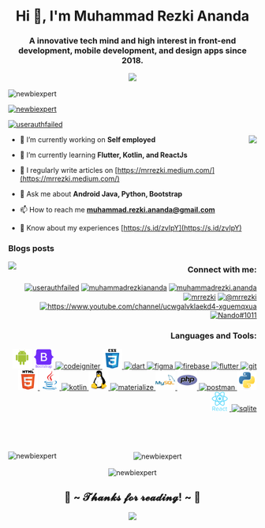 <h1 align="center">Hi 👋, I'm Muhammad Rezki Ananda</h1>
<h3 align="center">A innovative tech mind and high interest in front-end development, mobile development, and design apps since 2018.</h3>
<div align="center">
<img src="https://media1.tenor.com/images/0ab94f75b2d62064944b8817093f4c6f/tenor.gif?itemid=15344630">
</div>
<p align="left"> <img src="https://komarev.com/ghpvc/?username=newbiexpert&label=Profile%20views&color=0e75b6&style=flat" alt="newbiexpert" /> </p>

<p align="left"> <a href="https://github.com/ryo-ma/github-profile-trophy"><img src="https://github-profile-trophy.vercel.app/?username=newbiexpert" alt="newbiexpert" /></a> </p>

<p align="left"> <a href="https://twitter.com/userauthfailed" target="blank"><img src="https://img.shields.io/twitter/follow/userauthfailed?logo=twitter&style=for-the-badge" alt="userauthfailed" /></a> </p>

<img src="https://media1.tenor.com/images/a6e8243ff71f06baa776e82208074883/tenor.gif?itemid=13395323" align="right">

- 🔭 I’m currently working on **Self employed**

- 🌱 I’m currently learning **Flutter, Kotlin, and ReactJs**

- 📝 I regularly write articles on [https://mrrezki.medium.com/](https://mrrezki.medium.com/)

- 💬 Ask me about **Android Java, Python, Bootstrap**

- 📫 How to reach me **muhammad.rezki.ananda@gmail.com**

- 📄 Know about my experiences [https://s.id/zvIpY](https://s.id/zvIpY)

### Blogs posts
<!-- BLOG-POST-LIST:START -->
<!-- BLOG-POST-LIST:END -->

<img src="https://media1.tenor.com/images/7a164aea6a29ea6684ac335587051583/tenor.gif?itemid=16048977" align="left" width="350px">

<h3 align="right">Connect with me:</h3>
<p align="right">
<a href="https://twitter.com/userauthfailed" target="blank"><img align="center" src="https://cdn.jsdelivr.net/npm/simple-icons@3.0.1/icons/twitter.svg" alt="userauthfailed" height="30" width="40" /></a>
<a href="https://linkedin.com/in/muhammadrezkiananda" target="blank"><img align="center" src="https://cdn.jsdelivr.net/npm/simple-icons@3.0.1/icons/linkedin.svg" alt="muhammadrezkiananda" height="30" width="40" /></a>
<a href="https://fb.com/muhammadrezki.ananda" target="blank"><img align="center" src="https://cdn.jsdelivr.net/npm/simple-icons@3.0.1/icons/facebook.svg" alt="muhammadrezki.ananda" height="30" width="40" /></a>
<a href="https://instagram.com/mrrezki" target="blank"><img align="center" src="https://cdn.jsdelivr.net/npm/simple-icons@3.0.1/icons/instagram.svg" alt="mrrezki" height="30" width="40" /></a>
<a href="https://medium.com/@mrrezki" target="blank"><img align="center" src="https://cdn.jsdelivr.net/npm/simple-icons@3.0.1/icons/medium.svg" alt="@mrrezki" height="30" width="40" /></a>
<a href="https://www.youtube.com/c/https://www.youtube.com/channel/ucwgalvklaekd4-xguemqxua" target="blank"><img align="center" src="https://cdn.jsdelivr.net/npm/simple-icons@3.0.1/icons/youtube.svg" alt="https://www.youtube.com/channel/ucwgalvklaekd4-xguemqxua" height="30" width="40" /></a>
<a href="https://discord.gg/Nando#1011" target="blank"><img align="center" src="https://cdn.jsdelivr.net/npm/simple-icons@3.0.1/icons/discord.svg" alt="Nando#1011" height="30" width="40" /></a>
</p>

<h3 align="right">Languages and Tools:</h3>
<p align="right"> <a href="https://developer.android.com" target="_blank"> <img src="https://raw.githubusercontent.com/devicons/devicon/master/icons/android/android-original-wordmark.svg" alt="android" width="40" height="40"/> </a> <a href="https://getbootstrap.com" target="_blank"> <img src="https://raw.githubusercontent.com/devicons/devicon/master/icons/bootstrap/bootstrap-plain-wordmark.svg" alt="bootstrap" width="40" height="40"/> </a> <a href="https://codeigniter.com" target="_blank"> <img src="https://cdn.worldvectorlogo.com/logos/codeigniter.svg" alt="codeigniter" width="40" height="40"/> </a> <a href="https://www.w3schools.com/css/" target="_blank"> <img src="https://raw.githubusercontent.com/devicons/devicon/master/icons/css3/css3-original-wordmark.svg" alt="css3" width="40" height="40"/> </a> <a href="https://dart.dev" target="_blank"> <img src="https://www.vectorlogo.zone/logos/dartlang/dartlang-icon.svg" alt="dart" width="40" height="40"/> </a> <a href="https://www.figma.com/" target="_blank"> <img src="https://www.vectorlogo.zone/logos/figma/figma-icon.svg" alt="figma" width="40" height="40"/> </a> <a href="https://firebase.google.com/" target="_blank"> <img src="https://www.vectorlogo.zone/logos/firebase/firebase-icon.svg" alt="firebase" width="40" height="40"/> </a> <a href="https://flutter.dev" target="_blank"> <img src="https://www.vectorlogo.zone/logos/flutterio/flutterio-icon.svg" alt="flutter" width="40" height="40"/> </a> <a href="https://git-scm.com/" target="_blank"> <img src="https://www.vectorlogo.zone/logos/git-scm/git-scm-icon.svg" alt="git" width="40" height="40"/> </a> <a href="https://www.w3.org/html/" target="_blank"> <img src="https://raw.githubusercontent.com/devicons/devicon/master/icons/html5/html5-original-wordmark.svg" alt="html5" width="40" height="40"/> </a> <a href="https://www.java.com" target="_blank"> <img src="https://raw.githubusercontent.com/devicons/devicon/master/icons/java/java-original.svg" alt="java" width="40" height="40"/> </a> <a href="https://kotlinlang.org" target="_blank"> <img src="https://www.vectorlogo.zone/logos/kotlinlang/kotlinlang-icon.svg" alt="kotlin" width="40" height="40"/> </a> <a href="https://www.linux.org/" target="_blank"> <img src="https://raw.githubusercontent.com/devicons/devicon/master/icons/linux/linux-original.svg" alt="linux" width="40" height="40"/> </a> <a href="https://materializecss.com/" target="_blank"> <img src="https://raw.githubusercontent.com/prplx/svg-logos/5585531d45d294869c4eaab4d7cf2e9c167710a9/svg/materialize.svg" alt="materialize" width="40" height="40"/> </a> <a href="https://www.mysql.com/" target="_blank"> <img src="https://raw.githubusercontent.com/devicons/devicon/master/icons/mysql/mysql-original-wordmark.svg" alt="mysql" width="40" height="40"/> </a> <a href="https://www.php.net" target="_blank"> <img src="https://raw.githubusercontent.com/devicons/devicon/master/icons/php/php-original.svg" alt="php" width="40" height="40"/> </a> <a href="https://postman.com" target="_blank"> <img src="https://www.vectorlogo.zone/logos/getpostman/getpostman-icon.svg" alt="postman" width="40" height="40"/> </a> <a href="https://www.python.org" target="_blank"> <img src="https://raw.githubusercontent.com/devicons/devicon/master/icons/python/python-original.svg" alt="python" width="40" height="40"/> </a> <a href="https://reactjs.org/" target="_blank"> <img src="https://raw.githubusercontent.com/devicons/devicon/master/icons/react/react-original-wordmark.svg" alt="react" width="40" height="40"/> </a> <a href="https://www.sqlite.org/" target="_blank"> <img src="https://www.vectorlogo.zone/logos/sqlite/sqlite-icon.svg" alt="sqlite" width="40" height="40"/> </a> </p>

<br><br><br>

<div align="center">
<p><img align="left" src="https://github-readme-stats.vercel.app/api/top-langs?username=newbiexpert&show_icons=true&locale=en&layout=compact" alt="newbiexpert" /></p>

<p>&nbsp;<img align="center" src="https://github-readme-stats.vercel.app/api?username=newbiexpert&show_icons=true&locale=en" alt="newbiexpert" /></p>

<p><img align="center" src="https://github-readme-streak-stats.herokuapp.com/?user=newbiexpert&" alt="newbiexpert" /></p>

<h2 align="center">💖 ~ 𝓣𝓱𝓪𝓷𝓴𝓼 𝓯𝓸𝓻 𝓻𝓮𝓪𝓭𝓲𝓷𝓰! ~ 💖</h2>
<div align="center">
<img src="https://media1.tenor.com/images/410bd3b8c1204bcc35058864388820f0/tenor.gif?itemid=14238913">
</div>
</div>
